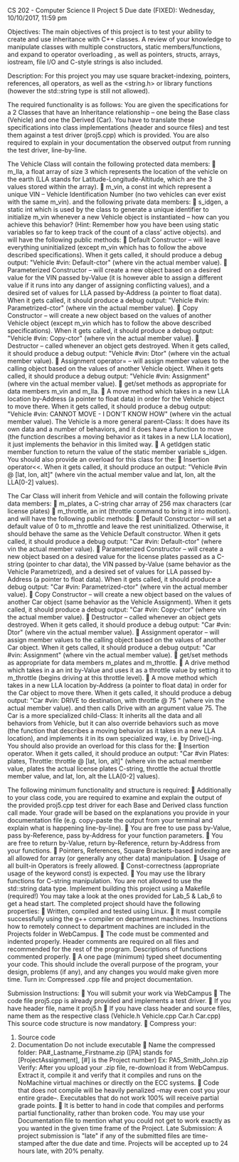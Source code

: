 CS 202 - Computer Science II Project 5
Due date (FIXED): Wednesday, 10/10/2017, 11:59 pm

Objectives: The main objectives of this project is to test your ability to create and use inheritance with C++ classes. A review of your knowledge to manipulate classes with multiple constructors, static members/functions, and expand to operator overloading , as well as pointers, structs, arrays, iostream, file I/O and C-style strings is also included.

Description:
For this project you may use square bracket-indexing, pointers, references, all operators, as well as the <string.h> or <cstring> library functions (however the std::string type is still not allowed).

The required functionality is as follows: You are given the specifications for a 2 Classes that have an Inheritance relationship – one being the Base class (Vehicle) and one the Derived (Car). You have to translate these specifications into class implementations (header and source files) and test them against a test driver (proj5.cpp) which is provided. You are also required to explain in your documentation the observed output from running the test driver, line-by-line.

The Vehicle Class will contain the following protected data members:
 m_lla, a float array of size 3 which represents the location of the vehicle on the earth (LLA stands for Latitude-Longitude-Altitude, which are the 3 values stored within the array).
 m_vin, a const int which represent a unique VIN – Vehicle Identification Number (no two vehicles can ever exist with the same m_vin).
and the following private data members:
 s_idgen, a static int which is used by the class to generate a unique identifier to initialize m_vin whenever a new Vehicle object is instantiated – how can you achieve this behavior? (Hint: Remember how you have been using static variables so far to keep track of the count of a class’ active objects).
and will have the following public methods:
 Default Constructor – will leave everything uninitialized (except m_vin which has to follow the above described specifications). When it gets called, it should produce a debug output:
"Vehicle #vin: Default-ctor" (where vin the actual member value).
 Parameterized Constructor – will create a new object based on a desired value for the VIN passed by-Value (it is however able to assign a different value if it runs into any danger of assigning conflicting values), and a desired set of values for LLA passed by-Address (a pointer to float data). When it gets called, it should produce a debug output:
"Vehicle #vin: Parametrized-ctor" (where vin the actual member value).
 Copy Constructor – will create a new object based on the values of another Vehicle object (except m_vin which has to follow the above described specifications). When it gets called, it should produce a debug output:
"Vehicle #vin: Copy-ctor" (where vin the actual member value).
 Destructor – called whenever an object gets destroyed. When it gets called, it should produce a debug output:
"Vehicle #vin: Dtor" (where vin the actual member value).
 Assignment operator= – will assign member values to the calling object based on the values of another Vehicle object. When it gets called, it should produce a debug output:
"Vehicle #vin: Assignment" (where vin the actual member value).
 get/set methods as appropriate for data members m_vin and m_lla.
 A move method which takes in a new LLA location by-Address (a pointer to float data) in order for the Vehicle object to move there. When it gets called, it should produce a debug
output:
"Vehicle #vin: CANNOT MOVE - I DON'T KNOW HOW" (where vin the actual member value).
The Vehicle is a more general parent-Class: It does have its own data and a number of behaviors, and it does have a function to move (the function describes a moving behavior as it takes in a new LLA location), it just implements the behavior in this limited way.
 A getIdgen static member function to return the value of the static member variable s_idgen.
You should also provide an overload for this class for the:
 Insertion operator<<. When it gets called, it should produce an output:
"Vehicle #vin @ [lat, lon, alt]" (where vin the actual member value and lat, lon, alt the LLA[0-2] values).

The Car Class will inherit from Vehicle and will contain the following private data members:
 m_plates, a C-string char array of 256 max characters (car license plates)
 m_throttle, an int (throttle command to bring it into motion).
and will have the following public methods:
 Default Constructor – will set a default value of 0 to m_throttle and leave the rest uninitialized. Otherwise, it should behave the same as the Vehicle Default constructor. When it gets called, it should produce a debug output:
"Car #vin: Default-ctor" (where vin the actual member value).
 Parameterized Constructor – will create a new object based on a desired value for the license plates passed as a C-string (pointer to char data), the VIN passed by-Value (same behavior as the Vehicle Parametrized), and a desired set of values for LLA passed by-Address (a pointer to float data). When it gets called, it should produce a debug output:
"Car #vin: Parametrized-ctor" (where vin the actual member value).
 Copy Constructor – will create a new object based on the values of another Car object (same behavior as the Vehicle Assignment). When it gets called, it should produce a debug
output:
"Car #vin: Copy-ctor" (where vin the actual member value).
 Destructor – called whenever an object gets destroyed. When it gets called, it should produce a debug output:
"Car #vin: Dtor" (where vin the actual member value).
 Assignment operator – will assign member values to the calling object based on the values of another Car object. When it gets called, it should produce a debug output:
"Car #vin: Assignment" (where vin the actual member value).
 get/set methods as appropriate for data members m_plates and m_throttle.
 A drive method which takes in a an int by-Value and uses it as a throttle value by setting it to m_throttle (begins driving at this throttle level).
 A move method which takes in a new LLA location by-Address (a pointer to float data) in order for the Car object to move there. When it gets called, it should produce a debug
output:
"Car #vin: DRIVE to destination, with throttle @ 75 " (where vin the actual member value).
and then calls Drive with an argument value 75.
The Car is a more specialized child-Class: It inherits all the data and all behaviors from Vehicle, but it can also override behaviors such as move (the function that describes a moving behavior as it takes in a new LLA location), and implements it in its own specialized way, i.e. by Drive()-ing.
You should also provide an overload for this class for the:
 Insertion operator. When it gets called, it should produce an output:
"Car #vin Plates: plates, Throttle: throttle @ [lat, lon, alt]" (where vin the actual member value, plates the actual license plates C-string, throttle the actual throttle member value, and lat, lon, alt the LLA[0-2] values).

The following minimum functionality and structure is required:
 Additionally to your class code, you are required to examine and explain the output of the
provided proj5.cpp test driver for each Base and Derived class function call made.
Your grade will be based on the explanations you provide in your documentation file (e.g.
copy-paste the output from your terminal and explain what is happening line-by-line).
 You are free to use pass by-Value, pass by-Reference, pass by-Address for your
function parameters.
 You are free to return by-Value, return by-Reference, return by-Address from your
functions.
 Pointers, References, Square Brackets-based indexing are all allowed for array (or
generally any other data) manipulation.
 Usage of all built-in Operators is freely allowed.
 Const-correctness (appropriate usage of the keyword const) is expected.
 You may use the <cstring> library functions for C-string manipulation. You are not
allowed to use the std::string data type.
Implement building this project using a Makefile (required!)
You may take a look at the ones provided for Lab_5 & Lab_6 to get a head start.
The completed project should have the following properties:
 Written, compiled and tested using Linux.
 It must compile successfully using the g++ compiler on department machines.
Instructions how to remotely connect to department machines are included in the Projects
folder in WebCampus.
 The code must be commented and indented properly.
Header comments are required on all files and recommended for the rest of the program.
Descriptions of functions commented properly.
 A one page (minimum) typed sheet documenting your code. This should include the overall
purpose of the program, your design, problems (if any), and any changes you would make
given more time.
Turn in: Compressed .cpp file and project documentation.

Submission Instructions:
 You will submit your work via WebCampus
 The code file proj5.cpp is already provided and implements a test driver.
 If you have header file, name it proj5.h
 If you have class header and source files, name them as the respective class (Vehicle.h
Vehicle.cpp Car.h Car.cpp) This source code structure is now mandatory.
 Compress your:
1. Source code
2. Documentation
Do not include executable
 Name the compressed folder:
PA#_Lastname_Firstname.zip
([PA] stands for [ProjectAssignment], [#] is the Project number)
Ex: PA5_Smith_John.zip
Verify: After you upload your .zip file, re-download it from WebCampus. Extract it, compile it and
verify that it compiles and runs on the NoMachine virtual machines or directly on the ECC systems.
 Code that does not compile will be heavily penalized –may even cost you your entire grade–.
Executables that do not work 100% will receive partial grade points.
 It is better to hand in code that compiles and performs partial functionality, rather than
broken code. You may use your Documentation file to mention what you could not get to
work exactly as you wanted in the given time frame of the Project.
Late Submission:
A project submission is "late" if any of the submitted files are time-stamped after the due date and
time. Projects will be accepted up to 24 hours late, with 20% penalty.
